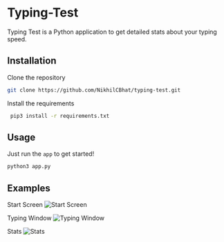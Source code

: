 # Typing-Test

Typing Test is a Python application to get detailed stats about your typing speed. 

## Installation

Clone the repository

```bash
git clone https://github.com/NikhilCBhat/typing-test.git
```

Install the requirements 
```bash
 pip3 install -r requirements.txt 
```

## Usage

Just run the `app` to get started!

```bash
python3 app.py
```

## Examples

Start Screen
![Start Screen](https://i.imgur.com/EPI5bO4.png)

Typing Window
![Typing Window](https://i.imgur.com/RwPBzLr.png)

Stats
![Stats](https://i.imgur.com/py4i1IN.png)
